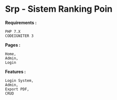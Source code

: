 # Srp - Sistem Ranking Poin

**Requirements :**

```
PHP 7.X
CODEIGNITER 3
```

**Pages :**

```
Home,
Admin,
Login
```

**Features :**

```
Login System,
Admin,
Export PDF,
CRUD
```